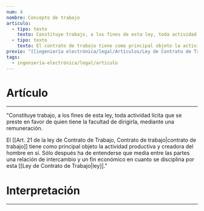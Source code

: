 ```yaml
---
num: 4
nombre: Concepto de trabajo
articulo:
  - tipo: texto
    texto: Constituye trabajo, a los fines de esta ley, toda actividad lícita que se preste en favor de quien tiene la facultad de dirigirla, mediante una remuneración.
  - tipo: texto
    texto: El contrato de trabajo tiene como principal objeto la actividad productiva y creadora del hombre en sí. Sólo después ha de entenderse que media entre las partes una relación de intercambio y un fin económico en cuanto se disciplina por esta ley.
previo: "[[ingeniería electrónica/legal/Articulos/Ley de Contrato de Trabajo/Título 1/Título 1, Disposiciones Generales|Título 1, Disposiciones Generales]]"
tags:
  - ingeniería-electrónica/legal/articulo
---
```

# Artículo
---
"Constituye trabajo, a los fines de esta ley, toda actividad lícita que se preste en favor de quien tiene la facultad de dirigirla, mediante una remuneración.

El [[Art. 21 de la ley de Contrato de Trabajo, Contrato de trabajo|contrato de trabajo]] tiene como principal objeto la actividad productiva y creadora del hombre en sí. Sólo después ha de entenderse que media entre las partes una relación de intercambio y un fin económico en cuanto se disciplina por esta [[Ley de Contrato de Trabajo|ley]]."

# Interpretación
---
